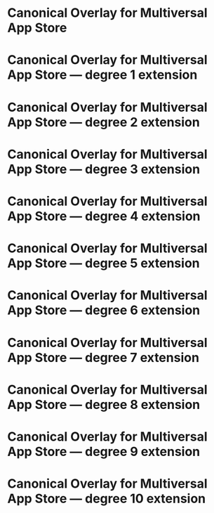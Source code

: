# Canonical Overlay for Multiversal App Store
# Canonical Overlay for Multiversal App Store — degree 1 extension
# Canonical Overlay for Multiversal App Store — degree 2 extension
# Canonical Overlay for Multiversal App Store — degree 3 extension
# Canonical Overlay for Multiversal App Store — degree 4 extension
# Canonical Overlay for Multiversal App Store — degree 5 extension
# Canonical Overlay for Multiversal App Store — degree 6 extension
# Canonical Overlay for Multiversal App Store — degree 7 extension
# Canonical Overlay for Multiversal App Store — degree 8 extension
# Canonical Overlay for Multiversal App Store — degree 9 extension
# Canonical Overlay for Multiversal App Store — degree 10 extension
